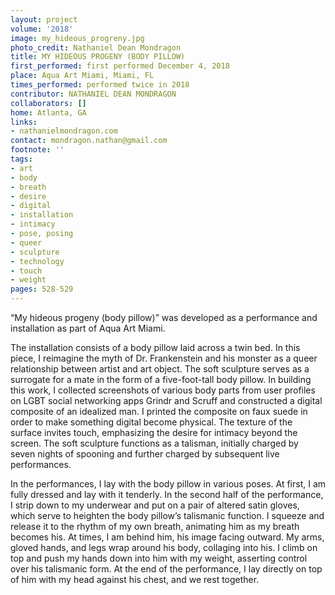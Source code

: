 ```yaml
---
layout: project
volume: '2018'
image: my_hideous_progreny.jpg
photo_credit: Nathaniel Dean Mondragon
title: MY HIDEOUS PROGENY (BODY PILLOW)
first_performed: first performed December 4, 2018
place: Aqua Art Miami, Miami, FL
times_performed: performed twice in 2018
contributor: NATHANIEL DEAN MONDRAGON
collaborators: []
home: Atlanta, GA
links:
- nathanielmondragon.com
contact: mondragon.nathan@gmail.com
footnote: ''
tags:
- art
- body
- breath
- desire
- digital
- installation
- intimacy
- pose, posing
- queer
- sculpture
- technology
- touch
- weight
pages: 528-529
---
```




“My hideous progeny (body pillow)” was developed as a performance and installation as part of Aqua Art Miami.

The installation consists of a body pillow laid across a twin bed. In this piece, I reimagine the myth of Dr. Frankenstein and his monster as a queer relationship between artist and art object. The soft sculpture serves as a surrogate for a mate in the form of a five-foot-tall body pillow. In building this work, I collected screenshots of various body parts from user profiles on LGBT social networking apps Grindr and Scruff and constructed a digital composite of an idealized man. I printed the composite on faux suede in order to make something digital become physical. The texture of the surface invites touch, emphasizing the desire for intimacy beyond the screen. The soft sculpture functions as a talisman, initially charged by seven nights of spooning and further charged by subsequent live performances.

In the performances, I lay with the body pillow in various poses. At first, I am fully dressed and lay with it tenderly. In the second half of the performance, I strip down to my underwear and put on a pair of altered satin gloves, which serve to heighten the body pillow’s talismanic function. I squeeze and release it to the rhythm of my own breath, animating him as my breath becomes his. At times, I am behind him, his image facing outward. My arms, gloved hands, and legs wrap around his body, collaging into his. I climb on top and push my hands down into him with my weight, asserting control over his talismanic form. At the end of the performance, I lay directly on top of him with my head against his chest, and we rest together.
